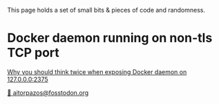 This page holds a set of small bits & pieces of code and randomness.

# Docker daemon running on non-tls TCP port
[Why you should think twice when exposing Docker daemon on 127.0.0.0:2375](docker_non_tls_check/index.htm)

<a rel="me" href="https://fosstodon.org/@aitorpazos">💬 aitorpazos@fosstodon.org</a>
